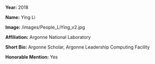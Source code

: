 **Year:** 2018

**Name:** Ying Li

**Image:** /images/People_LiYing_v2.jpg

**Affiliation:** Argonne National Laboratory

**Short Bio:** Argonne Scholar, Argonne Leadership Computing Facility

**Honorable Mention:** Yes
